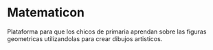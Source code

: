 Matematicon
======================

Plataforma para que los chicos de primaria aprendan sobre las figuras geometricas utilizandolas para crear dibujos artisticos.


